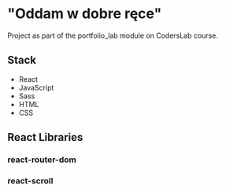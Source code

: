 # "Oddam w dobre ręce"

Project as part of the portfolio_lab module on CodersLab course.

## Stack

- React
- JavaScript
- Sass
- HTML
- CSS

## React Libraries

### react-router-dom
### react-scroll
